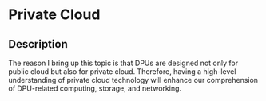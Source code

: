 # Private Cloud

## Description
The reason I bring up this topic is that DPUs are designed not only for public cloud but also for private cloud. Therefore, having a high-level understanding of private cloud technology will enhance our comprehension of DPU-related computing, storage, and networking.